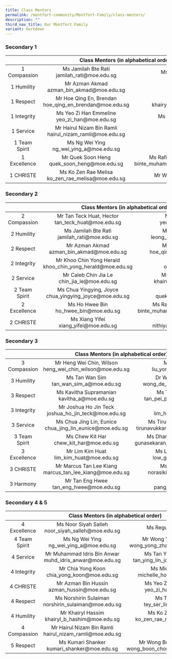 ```yaml
---
title: Class Mentors
permalink: /montfort-community/Montfort-Family/class-mentors/
description: ""
third_nav_title: Our Montfort Family
variant: markdown
---
```

### Secondary 1

<table style="text-align: center">
<thead>
  <tr>
    <th colspan="3" style="text-align: center">Class Mentors (in alphabetical order)</th>
  </tr>
</thead>
<tbody>
  <tr>
    <td>1 Compassion</td>
    <td>Ms Jamilah Bte Rati<br>jamilah_rati@moe.edu.sg</td>
    <td>Ms Latha D/O Murugiah<br></td>
  </tr>
  <tr>
    <td>1 Humility</td>
    <td>Mr Azman Akmad<br>azman_bin_akmad@moe.edu.sg</td>
    <td>Mr Zhang Wenjie<br></td>
  </tr>
  <tr>
    <td>1 Respect<br> </td>
    <td>Mr Hoe Qing En, Brendan<br>hoe_qing_en_brendan@moe.edu.sg</td>
    <td>Mr Khairyl Hassim<br>khairyl_b_hashim@moe.edu.sg</td>
  </tr>
  <tr>
    <td>1 Integrity</td>
    <td>Ms Yeo Zi Han Emmeline<br>yeo_zi_han@moe.edu.sg</td>
    <td>Ms Khairunnisa Bte Yahya<br></td>
  </tr>
  <tr>
    <td>1 Service</td>
    <td>Mr Hairul Nizam Bin Ramli<br>hairul_nizam_ramli@moe.edu.sg</td>
    <td><br></td>
  </tr>
  <tr>
    <td>1 Team Spirit</td>
    <td>Ms Ng Wei Ying<br>ng_wei_ying_a@moe.edu.sg</td>
    <td><br></td>
  </tr>
  <tr>
    <td>1 Excellence</td>
    <td>Mr Quek Soon Heng<br>quek_soon_heng@moe.edu.sg</td>
    <td>Ms Rafidah Bte Muhammad Nasir<br>binte_muhammad_nasir_rafidah@moe.edu.sg</td>
  </tr>
  <tr>
    <td>1 CHRISTE</td>
    <td>Ms Ko Zen Rae Melisa<br>ko_zen_rae_melisa@moe.edu.sg</td>
    <td>Mr Wong Chyng Shiau Kenny <br></td>
  </tr>
</tbody>
</table>

    
### Secondary 2

<table style="text-align: center">
<thead>
  <tr>
    <th colspan="3" style="text-align: center">    Class Mentors (in alphabetical order)</th>
  </tr>
</thead>
<tbody>
  <tr>
    <td>2 Compassion</td>
    <td>Mr Tan Teck Huat, Hector<br>tan_teck_huat@moe.edu.sg</td>
    <td>Mr Yeo Kok How Adam<br>yeo_kok_how@moe.edu.sg</td>
  </tr>
  <tr>
    <td>2 Humility</td>
    <td>Ms Jamilah Bte Rati<br>jamilah_rati@moe.edu.sg</td>
    <td>Ms Leong Kar Wai, Karen<br>leong_kar_wai_karen@moe.edu.sg</td>
  </tr>
  <tr>
    <td>2 Respect</td>
    <td>Mr Azman Akmad<br>azman_bin_akmad@moe.edu.sg</td>
    <td>Mr Hoe Qing En, Brendan<br>hoe_qing_en_brendan@moe.edu.sg</td>
  </tr>
  <tr>
    <td>2 Integrity</td>
    <td>Mr Khoo Chin Yong Herald<br>khoo_chin_yong_herald@moe.edu.sg</td>
    <td>Ms Ong Qiulin<br>ong_qiulin@moe.edu.sg</td>
  </tr>
  <tr>
    <td>2 Service</td>
    <td>Mr Caleb Chin Jia Le<br>chin_jia_le@moe.edu.sg</td>
    <td>Ms Khairunnisa Bte Yahya<br>khairunnisa_yahya@moe.edu.sg</td>
  </tr>
  <tr>
    <td>2 Team Spirit</td>
    <td>Ms Chua Yingying, Joyce<br>chua_yingying_joyce@moe.edu.sg</td>
    <td>Mr Quek Soon Heng<br>quek_soon_heng@moe.edu.sg</td>
  </tr>
  <tr>
    <td>2 Excellence</td>
    <td>Ms Ho Hwee Bin<br>ho_hwee_bin@moe.edu.sg</td>
    <td>Ms Rafidah Bte Muhammad Nasir<br>binte_muhammad_nasir_rafidah@moe.edu.sg</td>
  </tr>
  <tr>
    <td>2 CHRISTE</td>
    <td>Ms Xiang Yifei<br>xiang_yifei@moe.edu.sg</td>
    <td>Ms Nithiyaa R<br>nithiyaa_rajaratnam@moe.edu.sg</td>
  </tr>
</tbody>
</table>
 
### Secondary 3

<table style="text-align: center">
<thead>
  <tr>
    <th colspan="3" style="text-align: center">Class Mentors (in alphabetical order)</th>
  </tr>
</thead>
<tbody>
  <tr>
    <td>3 Compassion</td>
    <td>Mr Heng Wei Chin, Wilson<br>heng_wei_chin_wilson@moe.edu.sg</td>
    <td>Mr Liu Yong Feng<br>liu_yong_feng@moe.edu.sg</td>
  </tr>
  <tr>
    <td>3 Humility</td>
    <td>Ms Tan Wan Sim<br>tan_wan_sim_a@moe.edu.sg</td>
    <td>Dr Wong De Wei, Shawn <br>wong_de_wei_shawn@moe.edu.sg
</td></tr><tr>
    <td>3 Respect</td>
    <td>Ms Kavitha Supramanian<br>kavitha_a@moe.edu.sg</td>
    <td>Ms Tan Pei Pei, Eleanor<br>tan_pei_pei_eleanor@moe.edu.sg</td>
  </tr>
  <tr>
    <td>3 Integrity</td>
    <td>Mr Joshua Ho Jin Teck<br>joshua_ho_jin_teck@moe.edu.sg</td>
    <td>Ms Lim Hui Qi<br>lim_hui_qi_a@moe.edu.sg</td>
  </tr>
  <tr>
    <td>3 Service</td>
    <td>Ms Chua Jing Lin, Eunice<br>chua_jing_lin_eunice@moe.edu.sg</td>
    <td>Ms Tirunavukkarasu Poongodi <br>tirunavukkarasu_poongodi@moe.edu.sg</td>
  </tr>
  <tr>
    <td>3 Team Spirit</td>
    <td>Ms Chew Kit Har<br>chew_kit_har@moe.edu.sg</td>
    <td>Ms Dhanalakshmi Gunasekaran<br>gunasekaran_dhanalakshmi@moe.edu.sg</td>
  </tr>
  <tr>
    <td>3 Excellence</td>
    <td>Mr Lim Kim Huat<br>lim_kim_huat@moe.edu.sg</td>
    <td>Ms Low Guan Lin, Jamie <br>low_guan_lin@moe.edu.sg</td>
  </tr>
  <tr>
    <td>3 CHRISTE</td>
    <td>Mr Marcus Tan Lee Kiang<br>marcus_tan_lee_kiang@moe.edu.sg</td>
    <td>Ms Norasikin Awang<br>norasikin_awang@moe.edu.sg</td>
  </tr>
  <tr>
    <td>3 Harmony</td>
    <td>Mr Tan Eng Hwee<br>tan_eng_hwee@moe.edu.sg</td>
    <td>Mr Pang Jun Yi<br>pang_jun_yi@moe.edu.sg</td>
  </tr>
</tbody>
</table>
		
### 	Secondary 4 &amp; 5

<table style="text-align: center">
<thead>
  <tr>
    <th colspan="3" style="text-align: center">  Class Mentors (in alphabetical order)</th>
  </tr>
</thead>
<tbody>
  <tr>
    <td>4 Excellence</td>
    <td>Ms Noor Siyah Salleh<br>noor_siyah_salleh@moe.edu.sg</td>
    <td>Ms Regunathan Niveda<br>
  </td></tr>
  <tr>
    <td>4 Team Spirit</td>
    <td>Ms Ng Wei Ying<br>ng_wei_ying_a@moe.edu.sg</td>
    <td>Mr Wong Yong Zhao Caleb<br>wong_yong_zhao_caleb@moe.edu.sg</td>
  </tr>
  <tr>
    <td>4 Service</td>
    <td>Mr Muhammad Idris Bin Anwar<br>muhd_idris_anwar@moe.edu.sg</td>
    <td>Ms Tan Ying Lin Johanna<br>tan_ying_lin_johanna@moe.edu.sg</td>
  </tr>
  <tr>
    <td>4 Integrity</td>
    <td>Mr Chia Yong Koon<br>chia_yong_koon@moe.edu.sg</td>
    <td>Ms Michelle Ho Min<br>michelle_ho_min@moe.edu.sg</td>
  </tr>
  <tr>
    <td>4 CHRISTE</td>
    <td>Mr Azman Bin Hussin<br>azman_hussin@moe.edu.sg </td>
    <td>Ms Yeo Zi Han Emmeline<br>yeo_zi_han@moe.edu.sg</td>
  </tr>
  <tr>
    <td>4 Respect</td>
    <td>Ms Norshirin Sulaiman<br>norshirin_sulaiman@moe.edu.sg</td>
    <td>Ms Tey Ser Ling<br>tey_ser_ling@moe.edu.sg</td>
  </tr>
  <tr>
    <td>4 Humility</td>
    <td>Mr Khairyl Hassim<br>khairyl_b_hashim@moe.edu.sg</td>
    <td>Ms Ko Zen Rae Melisa<br>ko_zen_rae_melisa@moe.edu.sg</td>
  </tr>
  <tr>
    <td>4 Compassion</td>
    <td>Mr Hairul Nizam Bin Ramli<br>hairul_nizam_ramli@moe.edu.sg</td>
    
  </tr>
  <tr>
    <td>5 Respect</td>
    <td>Ms Kumari Shanker<br>kumari_shanker@moe.edu.sg</td>
    <td>Mr Wong Boon Chong, Kenny<br>wong_boon_chong_kenny@moe.edu.sg</td>
  </tr>
</tbody>
</table>